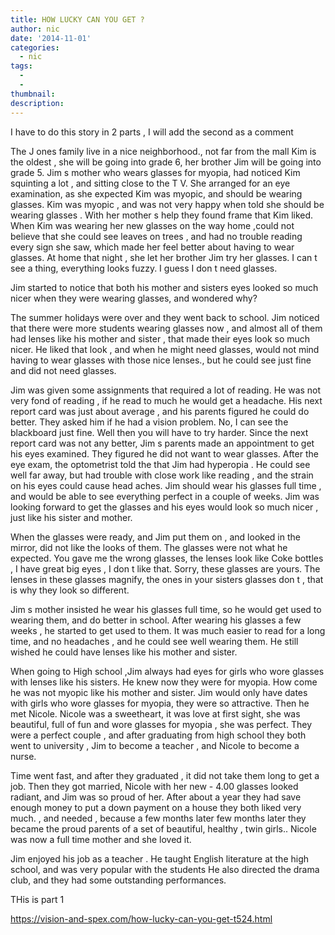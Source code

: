 ```yaml
---
title: HOW LUCKY CAN YOU GET ?
author: nic
date: '2014-11-01'
categories:
  - nic
tags:
  - 
  - 
thumbnail: 
description: 
---
```


I have to do this story in  2 parts , I will add the second as a comment


The J ones family live in a nice neighborhood., not far from the mall
Kim is the oldest , she will be going into grade 6, her brother Jim will be going into grade 5.
Jim s mother who wears glasses for myopia, had noticed Kim squinting a lot , and sitting close to the T V.
She arranged for an eye examination, as she expected Kim was myopic, and should be wearing glasses.
Kim was myopic , and was not very happy when told she should be wearing glasses .
With her mother s help they found  frame that Kim liked.
When Kim was wearing her new glasses on the way home ,could not believe that she could see leaves on trees , 
and had no trouble reading every sign she saw,  which made her feel better about having to wear glasses.
At home that night , she let her brother Jim try her glasses.
I can t see a thing, everything looks fuzzy.
I guess I don t need glasses.

Jim started to notice that both his mother and sisters eyes looked so much nicer when they were wearing glasses,
and wondered why?

The summer holidays were over and they went back to school.
Jim noticed that there were more students wearing glasses now , and almost all of them had lenses like his mother and sister , that made their eyes look so much nicer.
He liked that look , and when he might need glasses, would not mind having to wear glasses with those nice lenses., 
but he could see just fine and did not need glasses.

Jim was given some assignments that required a lot of reading.
He was not very fond of reading , if he read to much he would get a headache.
His next report card was just about average , and his parents figured he could do better.
They asked him if he had a vision problem.
No, I can see the blackboard just fine.
Well then you will have to try harder.
Since the next report card was not any better, Jim s parents made an appointment to get his eyes examined.
They figured he did not want to wear glasses.
After the eye exam, the optometrist told the that Jim had hyperopia .
He could see well far away, but had trouble with close work like reading , and the strain on his eyes could cause head aches.
Jim should wear his glasses full time , and would be able to see everything perfect in a couple of weeks.
Jim was looking forward to get the glasses and his eyes would look so much nicer , just like his sister and mother.

When the glasses were ready, and Jim put them on , and looked in the mirror, did not like the looks of them.
The glasses were not what he expected.
You gave me the wrong glasses, the lenses look like Coke bottles , I have great big eyes , I  don t like that.
Sorry, these glasses are yours.
The lenses in these glasses magnify, the ones in your sisters glasses don t , that is why they look so different.

Jim s mother insisted he wear his glasses full time, so he would get used to wearing them, and do better in school.
After wearing his glasses a few weeks , he started to get used to them.
It was much easier to read for a long time, and no headaches , and he could see well wearing them.
He still wished he could have lenses like his mother and sister.

When going to High school ,Jim always had eyes for girls who wore glasses with lenses like his sisters.
He knew now they were for myopia.
How come he was not myopic like his mother and sister.
Jim would only  have dates with girls who wore glasses for myopia, they were so attractive.
Then he met Nicole.
Nicole was a sweetheart, it was love at first sight, she was beautiful, full of fun and wore glasses for myopia , she was perfect.
They were a perfect couple , and after graduating from high school they both went to university , Jim to become a teacher , and Nicole to become a nurse.

Time went fast, and after they graduated , it did not take them long to get a job.
Then they got married, Nicole with her new - 4.00 glasses looked radiant, and Jim was so proud of her.
After about a year they had save enough money to put a down payment on a house they both liked very much.
, and needed , because a few months  later  few months later they became the proud parents of a set of beautiful, healthy , twin 
girls..
Nicole was now a full time mother and she loved it.

Jim enjoyed his job as a teacher .
He taught English literature at  the high school, and was very popular with the students
He also directed the drama club, and they had some outstanding performances.

THis is part 1

https://vision-and-spex.com/how-lucky-can-you-get-t524.html
